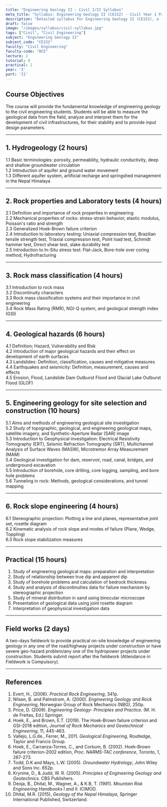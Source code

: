 ```yaml
---
title: "Engineering Geology II - Civil I/II Syllabus"
meta_title: "Syllabus: Engineering Geology II (CE152) - Civil Year 1 Part 2 | IOE Notes"
description: "Detailed syllabus for Engineering Geology II (CE152), a first year, second part subject in the IOE Civil Engineering program."
draft: false
image: "/images/syllabus/civil-syllabus.jpg"
tags: ["Civil", "Civil Engineering"]
subject: "Engineering Geology II"
subject_code: "CE152"
faculty: "Civil Engineering"
faculty-code: "BCE"
lecture: 2
tutorial: 0
practical: 2
year: 'I'
part: 'II'
---
```


## Course Objectives

The course will provide the fundamental knowledge of engineering geology to the civil engineering students. Students will be able to measure the geological data from the field, analyze and interpret them for the development of civil infrastructures, for their stability and to provide input design parameters.

---

## 1. Hydrogeology (2 hours)

1.1 Basic terminologies: porosity, permeability, hydraulic conductivity, deep and shallow groundwater circulation  
1.2 Introduction of aquifer and ground water movement  
1.3 Different aquifer system, artificial recharge and springshed management in the Nepal Himalaya  

---

## 2. Rock properties and Laboratory tests (4 hours)

2.1 Definition and importance of rock properties in engineering  
2.2 Mechanical properties of rocks: stress-strain behavior, elastic modulus, Poisson's ratio and strength  
2.3 Generalized Hoek-Brown failure criterion  
2.4 Introduction to laboratory testing: Uniaxial compression test, Brazilian tensile strength test, Triaxial compression test, Point load test, Schmidt hammer test, Direct shear test, slake durability test  
2.5 Introduction to In-Situ stress test: Flat-Jack, Bore-hole over coring method, Hydrofracturing  

---

## 3. Rock mass classification (4 hours)

3.1 Introduction to rock mass  
3.2 Discontinuity characters  
3.3 Rock mass classification systems and their importance in civil engineering  
3.4 Rock Mass Rating (RMR), NGI-Q system, and geological strength index (GSI)  

---

## 4. Geological hazards (6 hours)

4.1 Definition; Hazard, Vulnerability and Risk  
4.2 Introduction of major geological hazards and their effect on development of earth surfaces  
4.3 Landslides: Definition, classification, causes and mitigative measures  
4.4 Earthquakes and seismicity: Definition, measurement, causes and effects  
4.5 Erosion, Flood, Landslide Dam Outburst Flood and Glacial Lake Outburst Flood (GLOF)  

---

## 5. Engineering geology for site selection and construction (10 hours)

5.1 Aims and methods of engineering geological site investigation  
5.2 Study of topographic, geological, and engineering geological maps, satellite imagery, and Synthetic-Aperture Radar (SAR) image  
5.3 Introduction to Geophysical investigation: Electrical Resistivity Tomography (ERT), Seismic Refraction Tomography (SRT), Multichannel Analysis of Surface Waves (MASW), Microtremor Array Measurement (MAM)  
5.4 Geological investigation for dam, reservoir, road, canal, bridges, and underground excavation  
5.5 Introduction of borehole, core drilling, core logging, sampling, and bore hole problems  
5.6 Tunneling in rock: Methods, geological considerations, and tunnel mapping  

---

## 6. Rock slope engineering (4 hours)

6.1 Stereographic projection: Plotting a line and planes, representative joint set, rosette diagram  
6.2 Kinematic analysis of rock slope and modes of failure (Plane, Wedge, Toppling)  
6.3 Rock slope stabilization measures  

---

## Practical (15 hours)

1. Study of engineering geological maps: preparation and interpretation  
2. Study of relationship between true dip and apparent dip  
3. Study of borehole problems and calculation of bedrock thickness  
4. Study and analysis of discontinuities data for failure mechanism by stereographic projection  
5. Study of mineral distribution in sand using binocular microscope  
6. Presentation of geological data using joint rosette diagram  
7. Interpretation of geophysical investigation data  

---

## Field works (2 days)

A two-days fieldwork to provide practical on-site knowledge of engineering geology in any one of the road/highway projects under construction or have severe geo-hazard problem/any one of the hydropower projects under construction. Students submit report after the fieldwork (Attendance in Fieldwork is Compulsory).  

---

## References

1. Evert, H., (2006). *Practical Rock Engineering*, 341p.  
2. Nilsen, B. and Palmstrom, A. (2000). *Engineering Geology and Rock Engineering*, Norwegian Group of Rock Mechanics (NBG), 250p.  
3. Price, D. (2009). *Engineering Geology- Principles and Practice*. (M. H. de Freitas, Ed.) Springer.  
4. Hoek, E., and Brown, E.T. (2019). The Hoek-Brown failure criterion and GSI-2018 edition, *Journal of Rock Mechanics and Geotechnical Engineering*, 11, 445-463.  
5. Vallejo, L.G.de., Ferrer, M., 2011. *Geological Engineering*, Routledge, Taylor and Francis Group.  
6. Hoek, E., Carranza-Torres, C., and Corkum, B. (2002). Hoek-Brown failure criterion-2002 edition, *Proc. NARMS-TAC conference*, Toronto, 1, 267-273.  
7. Todd, D.K and Mays, L.W. (2005). *Groundwater Hydrology*, John Wiley and Sons Inc. 652p.  
8. Krynine, D., & Judd, W. R. (2005). *Principles of Engineering Geology and Geotechnics*. CBS Publishers.  
9. Deoja, B., Dhital, M., Wagner, A., & K.B, T. (1991). *Mountain Risk Engineering Handbooks I and II*. ICIMOD.  
10. Dhital, M.R. (2015), *Geology of the Nepal Himalaya*, Springer International Published, Switzerland.